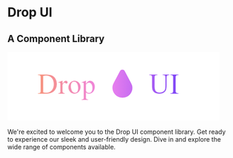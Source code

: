 # Drop UI
## A Component Library

![DropUI](./src/documentation/media/drop.png)
 
We're excited to welcome you to the Drop UI component library. Get ready to experience our sleek and user-friendly design. Dive in and explore the wide range of components available.